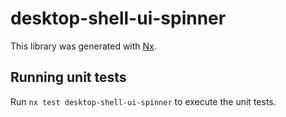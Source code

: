 # desktop-shell-ui-spinner

This library was generated with [Nx](https://nx.dev).

## Running unit tests

Run `nx test desktop-shell-ui-spinner` to execute the unit tests.
